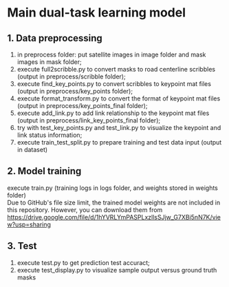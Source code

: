# Main dual-task learning model

## 1. Data preprocessing
1) in preprocess folder: put satellite images in image folder and mask images in mask folder;  
2) execute full2scribble.py to convert masks to road centerline scribbles (output in preprocess/scribble folder);  
3) execute find_key_points.py to convert scribbles to keypoint mat files (output in preprocess/key_points folder);  
4) execute format_transform.py to convert the format of keypoint mat files (output in preprocess/key_points_final folder); 
5) execute add_link.py to add link relationship to the keypoint mat files (output in preprocess/link_key_points_final folder);  
6) try with test_key_points.py and test_link.py to visualize the keypoint and link status information;  
7) execute train_test_split.py to prepare training and test data input (output in dataset)

## 2. Model training
execute train.py (training logs in logs folder, and weights stored in weights folder)  
Due to GitHub's file size limit, the trained model weights are not included in this repository. However, you can download them from https://drive.google.com/file/d/1hYVRLYmPASPLxzllsSJjw_G7XBi5nN7K/view?usp=sharing

## 3. Test
1) execute test.py to get prediction test accuract;  
2) execute test_display.py to visualize sample output versus ground truth masks
